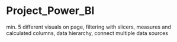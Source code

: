 # Project_Power_BI
min. 5 different visuals on page, filtering with slicers, measures and calculated columns, data hierarchy, connect multiple data sources
